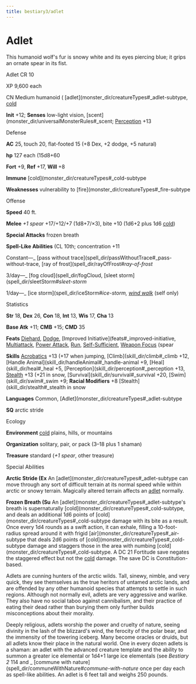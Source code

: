 ```yaml
---
title: bestiary3/adlet
---
```

# Adlet

This humanoid wolf's fur is snowy white and its eyes piercing blue; it grips an ornate spear in its fist.

Adlet CR 10

XP 9,600 each

CN Medium humanoid ( [adlet](monster_dir/creatureTypes#_adlet-subtype, [cold](monster_dir/creatureTypes#_cold-subtype)

**Init** +12; **Senses** low-light vision, [scent](monster_dir/universalMonsterRules#_scent; [Perception](skill_dir/perception#_perception) +13

Defense

**AC** 25, touch 20, flat-footed 15 (+8 Dex, +2 dodge, +5 natural)

**hp** 127 each (15d8+60

**Fort** +9, **Ref** +17, **Will** +8

**Immune** [cold](monster_dir/creatureTypes#_cold-subtype

**Weaknesses** vulnerability to [fire](monster_dir/creatureTypes#_fire-subtype

Offense

**Speed** 40 ft.

**Melee** _+1 spear_ +17/+12/+7 (1d8+7/×3), bite +10 (1d6+2 plus 1d6 [cold](monster_dir/creatureTypes#_cold-subtype))

**Special Attacks** frozen breath

**Spell-Like Abilities** (CL 10th; concentration +11

Constant—_ [pass without trace](spell_dir/passWithoutTrace#_pass-without-trace, [ray of frost](spell_dir/rayOfFrost#_ray-of-frost_

3/day—_ [fog cloud](spell_dir/fogCloud, [sleet storm](spell_dir/sleetStorm#_sleet-storm_

1/day—_ [ice storm](spell_dir/iceStorm#_ice-storm, [wind walk](spell_dir/windWalk#_wind-walk)_ (self only)

Statistics

**Str** 18, **Dex** 26, **Con** 18, **Int** 13, **Wis** 17, **Cha** 13

**Base Atk** +11; **CMB** +15; **CMD** 35

**Feats** [Diehard](feats#_diehard), [Dodge](feats#_dodge), [Improved Initiative](feats#_improved-initiative, [Multiattack](monster_dir/monsterFeats#_multiattack), [Power Attack](feats#_power-attack), [Run](feats#_run), [Self-Sufficient](feats#_self-sufficient), [Weapon Focus](feats#_weapon-focus) (spear

**Skills** [Acrobatics](skill_dir/acrobatics#_acrobatics) +13 (+17 when jumping, [Climb](skill_dir/climb#_climb +12, [Handle Animal](skill_dir/handleAnimal#_handle-animal +9, [Heal](skill_dir/heal#_heal +5, [Perception](skill_dir/perception#_perception +13, [Stealth](skill_dir/stealth#_stealth) +13 (+21 in snow, [Survival](skill_dir/survival#_survival +20, [Swim](skill_dir/swim#_swim +9; **Racial Modifiers** +8 [Stealth](skill_dir/stealth#_stealth in snow

**Languages** Common, [Adlet](monster_dir/creatureTypes#_adlet-subtype

**SQ** arctic stride

Ecology

**Environment** [cold](monster_dir/creatureTypes#_cold-subtype) plains, hills, or mountains

**Organization** solitary, pair, or pack (3–18 plus 1 shaman)

**Treasure** standard (_+1 spear_, other treasure)

Special Abilities

**Arctic Stride (Ex** An [adlet](monster_dir/creatureTypes#_adlet-subtype can move through any sort of difficult terrain at its normal speed while within arctic or snowy terrain. Magically altered terrain affects an [adlet](monster_dir/creatureTypes#_adlet-subtype) normally.

**Frozen Breath (Su** An [adlet](monster_dir/creatureTypes#_adlet-subtype's breath is supernaturally [cold](monster_dir/creatureTypes#_cold-subtype, and deals an additional 1d6 points of [cold](monster_dir/creatureTypes#_cold-subtype damage with its bite as a result. Once every 1d4 rounds as a swift action, it can exhale, filling a 10-foot-radius spread around it with frigid [air](monster_dir/creatureTypes#_air-subtype that deals 2d6 points of [cold](monster_dir/creatureTypes#_cold-subtype damage and staggers those in the area with numbing [cold](monster_dir/creatureTypes#_cold-subtype. A DC 21 Fortitude save negates the staggered effect but not the [cold](monster_dir/creatureTypes#_cold-subtype) damage. The save DC is Constitution-based.

Adlets are cunning hunters of the arctic wilds. Tall, sinewy, nimble, and very quick, they see themselves as the true heritors of untamed arctic lands, and are offended by any other humanoid species that attempts to settle in such regions. Although not normally evil, adlets are very aggressive and warlike. They also have no social taboo against cannibalism, and their practice of eating their dead rather than burying them only further builds misconceptions about their morality.

Deeply religious, adlets worship the power and cruelty of nature, seeing divinity in the lash of the blizzard's wind, the ferocity of the polar bear, and the immensity of the towering iceberg. Many become oracles or druids, but all adlets know their place in the natural world. One in every dozen adlets is a shaman: an adlet with the advanced creature template and the ability to summon a greater ice elemental or 1d4+1 large ice elementals (see _Bestiary 2_ 114 and _ [commune with nature](spell_dir/communeWithNature#_commune-with-nature_ once per day each as spell-like abilities. An adlet is 6 feet tall and weighs 250 pounds.

